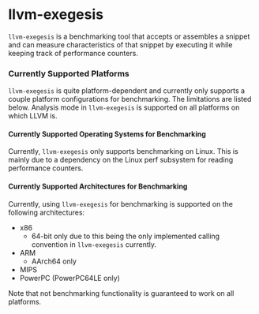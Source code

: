 # llvm-exegesis

`llvm-exegesis` is a benchmarking tool that accepts or assembles a snippet and
can measure characteristics of that snippet by executing it while keeping track
of performance counters.

### Currently Supported Platforms

`llvm-exegesis` is quite platform-dependent and currently only supports a couple
platform configurations for benchmarking. The limitations are listed below.
Analysis mode in `llvm-exegesis` is supported on all platforms on which LLVM is.

#### Currently Supported Operating Systems for Benchmarking

Currently, `llvm-exegesis`  only supports benchmarking on Linux. This is mainly
due to a dependency on the Linux perf subsystem for reading performance
counters.

#### Currently Supported Architectures for Benchmarking

Currently, using `llvm-exegesis` for benchmarking is supported on the following
architectures:
* x86
  * 64-bit only due to this being the only implemented calling convention
    in `llvm-exegesis` currently.
* ARM
  * AArch64 only
* MIPS
* PowerPC (PowerPC64LE only)

Note that not benchmarking functionality is guaranteed to work on all platforms.
